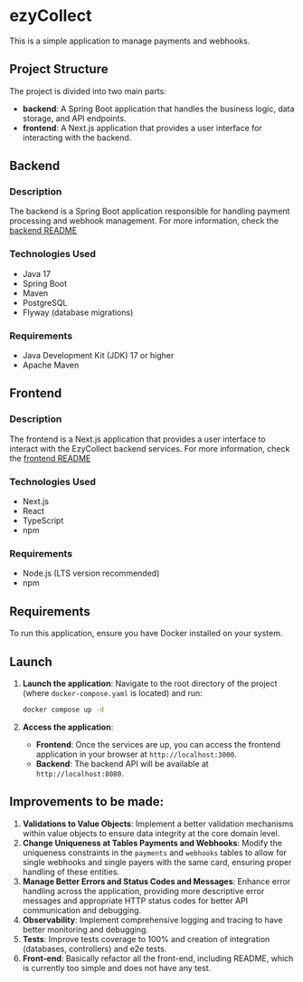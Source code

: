 # ezyCollect

This is a simple application to manage payments and webhooks.

## Project Structure

The project is divided into two main parts:

- **backend**: A Spring Boot application that handles the business logic, data storage, and API endpoints.
- **frontend**: A Next.js application that provides a user interface for interacting with the backend.

## Backend

### Description

The backend is a Spring Boot application responsible for handling payment processing and webhook management.
For more information, check the [backend README](./backend/README.md)

### Technologies Used

- Java 17
- Spring Boot
- Maven
- PostgreSQL
- Flyway (database migrations)

### Requirements

- Java Development Kit (JDK) 17 or higher
- Apache Maven

## Frontend

### Description

The frontend is a Next.js application that provides a user interface to interact with the EzyCollect backend services.
For more information, check the [frontend README](./frontend/README.md)

### Technologies Used

- Next.js
- React
- TypeScript
- npm

### Requirements

- Node.js (LTS version recommended)
- npm

## Requirements

To run this application, ensure you have Docker installed on your system.

## Launch

1.  **Launch the application**:
    Navigate to the root directory of the project (where `docker-compose.yaml` is located) and run:

    ```bash
    docker compose up -d
    ```

2.  **Access the application**:
    - **Frontend**: Once the services are up, you can access the frontend application in your browser at `http://localhost:3000`.
    - **Backend**: The backend API will be available at `http://localhost:8080`.

## Improvements to be made:

1.  **Validations to Value Objects**: Implement a better validation mechanisms within value objects to ensure data integrity at the core domain level.
2.  **Change Uniqueness at Tables Payments and Webhooks**: Modify the uniqueness constraints in the `payments` and `webhooks` tables to allow for single webhooks and single payers with the same card, ensuring proper handling of these entities.
3.  **Manage Better Errors and Status Codes and Messages**: Enhance error handling across the application, providing more descriptive error messages and appropriate HTTP status codes for better API communication and debugging.
4.  **Observability**: Implement comprehensive logging and tracing to have better monitoring and debugging.
5.  **Tests**: Improve tests coverage to 100% and creation of integration (databases, controllers) and e2e tests.
6.  **Front-end**: Basically refactor all the front-end, including README, which is currently too simple and does not have any test.
